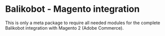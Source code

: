 # Balikobot - Magento integration

This is only a meta package to require all needed modules for the complete Balikobot integration with Magento 2 (Adobe Commerce).
